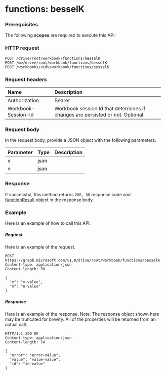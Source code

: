 # functions: besselK


### Prerequisites
The following **scopes** are required to execute this API: 
### HTTP request
<!-- { "blockType": "ignored" } -->
```http
POST /drive/root/workbook/functions/besselK
POST /me/drive/root/workbook/functions/besselK
POST /workbooks/<id>/workbook/functions/besselK

```
### Request headers
| Name       | Description|
|:---------------|:----------|
| Authorization  | Bearer <code>|
| Workbook-Session-Id  | Workbook session Id that determines if changes are persisted or not. Optional.|

### Request body
In the request body, provide a JSON object with the following parameters.

| Parameter	   | Type	|Description|
|:---------------|:--------|:----------|
|x|json||
|n|json||

### Response
If successful, this method returns `200, OK` response code and [functionResult](../resources/functionresult.md) object in the response body.

### Example
Here is an example of how to call this API.
##### Request
Here is an example of the request.
<!-- {
  "blockType": "request",
  "name": "functions_besselk"
}-->
```http
POST https://graph.microsoft.com/v1.0/drive/root/workbook/functions/besselK
Content-type: application/json
Content-length: 38

{
  "x": "x-value",
  "n": "n-value"
}
```

##### Response
Here is an example of the response. Note: The response object shown here may be truncated for brevity. All of the properties will be returned from an actual call.
<!-- {
  "blockType": "response",
  "truncated": true,
  "@odata.type": "microsoft.graph.functionResult"
} -->
```http
HTTP/1.1 200 OK
Content-type: application/json
Content-length: 74

{
  "error": "error-value",
  "value": "value-value",
  "id": "id-value"
}
```

<!-- uuid: 8fcb5dbc-d5aa-4681-8e31-b001d5168d79
2015-10-25 14:57:30 UTC -->
<!-- {
  "type": "#page.annotation",
  "description": "functions: besselK",
  "keywords": "",
  "section": "documentation",
  "tocPath": ""
}-->